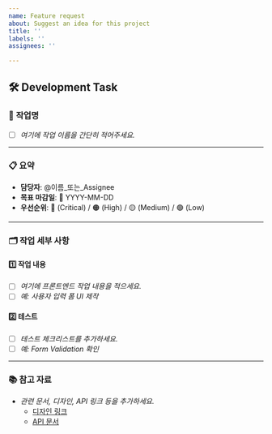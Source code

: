 ```yaml
---
name: Feature request
about: Suggest an idea for this project
title: ''
labels: ''
assignees: ''

---
```


## 🛠 Development Task

### 📝 **작업명**
- [ ] *여기에 작업 이름을 간단히 적어주세요.*

---

### 📋 **요약**
- **담당자**: @이름_또는_Assignee  
- **목표 마감일**: 📅 YYYY-MM-DD  
- **우선순위**: 🔴 (Critical) / 🟠 (High) / 🟡 (Medium) / 🟢 (Low)

---

### 🗂 **작업 세부 사항**
#### 1️⃣ **작업 내용**
- [ ] *여기에 프론트엔드 작업 내용을 적으세요.*
- [ ] *예: 사용자 입력 폼 UI 제작*

#### 2️⃣ **테스트**
- [ ] *테스트 체크리스트를 추가하세요.*
- [ ] *예: Form Validation 확인*

---

### 📚 **참고 자료**
- *관련 문서, 디자인, API 링크 등을 추가하세요.*
  - [디자인 링크](#)
  - [API 문서](#)
